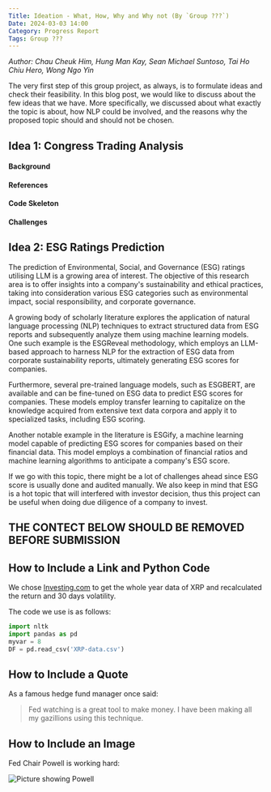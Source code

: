 ```yaml
---
Title: Ideation - What, How, Why and Why not (By `Group ???`)
Date: 2024-03-03 14:00
Category: Progress Report
Tags: Group ???
---
```


_Author: Chau Cheuk Him, Hung Man Kay, Sean Michael Suntoso, Tai Ho Chiu Hero, Wong Ngo Yin_

The very first step of this group project, as always, is to formulate ideas and check their feasibility. In this blog post, we would like to discuss about the few ideas that we have. More specifically, we discussed about what exactly the topic is about, how NLP could be involved, and the reasons why the proposed topic should and should not be chosen.

## Idea 1: Congress Trading Analysis

#### Background

#### References

#### Code Skeleton

#### Challenges

## Idea 2: ESG Ratings Prediction

The prediction of Environmental, Social, and Governance (ESG) ratings utilising LLM is a growing area of interest. The objective of this research area is to offer insights into a company's sustainability and ethical practices, taking into consideration various ESG categories such as environmental impact, social responsibility, and corporate governance.

A growing body of scholarly literature explores the application of natural language processing (NLP) techniques to extract structured data from ESG reports and subsequently analyze them using machine learning models. One such example is the ESGReveal methodology, which employs an LLM-based approach to harness NLP for the extraction of ESG data from corporate sustainability reports, ultimately generating ESG scores for companies.

Furthermore, several pre-trained language models, such as ESGBERT, are available and can be fine-tuned on ESG data to predict ESG scores for companies. These models employ transfer learning to capitalize on the knowledge acquired from extensive text data corpora and apply it to specialized tasks, including ESG scoring.

Another notable example in the literature is ESGify, a machine learning model capable of predicting ESG scores for companies based on their financial data. This model employs a combination of financial ratios and machine learning algorithms to anticipate a company's ESG score.

If we go with this topic, there might be a lot of challenges ahead since ESG score is usually done and audited manually. We also keep in mind that ESG is a hot topic that will interfered with investor decision, thus this project can be useful when doing due diligence of a company to invest.

## THE CONTECT BELOW SHOULD BE REMOVED BEFORE SUBMISSION

## How to Include a Link and Python Code

We chose [Investing.com](http://www.investing.com) to get the whole
year data of XRP and recalculated the return and 30 days volatility.

The code we use is as follows:
```python
import nltk
import pandas as pd
myvar = 8
DF = pd.read_csv('XRP-data.csv')
```


## How to Include a Quote

As a famous hedge fund manager once said:
>Fed watching is a great tool to make money. I have been making all my
>gazillions using this technique.



## How to Include an Image

Fed Chair Powell is working hard:

![Picture showing Powell]({static}/images/group-Fintech-Disruption_Powell.jpeg)
